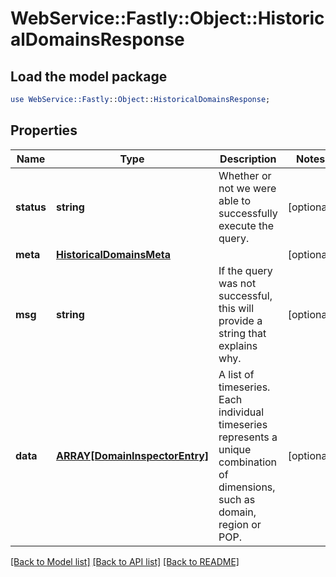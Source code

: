 # WebService::Fastly::Object::HistoricalDomainsResponse

## Load the model package
```perl
use WebService::Fastly::Object::HistoricalDomainsResponse;
```

## Properties
Name | Type | Description | Notes
------------ | ------------- | ------------- | -------------
**status** | **string** | Whether or not we were able to successfully execute the query. | [optional] 
**meta** | [**HistoricalDomainsMeta**](HistoricalDomainsMeta.md) |  | [optional] 
**msg** | **string** | If the query was not successful, this will provide a string that explains why. | [optional] 
**data** | [**ARRAY[DomainInspectorEntry]**](DomainInspectorEntry.md) | A list of timeseries. Each individual timeseries represents a unique combination of dimensions, such as domain, region or POP. | [optional] 

[[Back to Model list]](../README.md#documentation-for-models) [[Back to API list]](../README.md#documentation-for-api-endpoints) [[Back to README]](../README.md)


